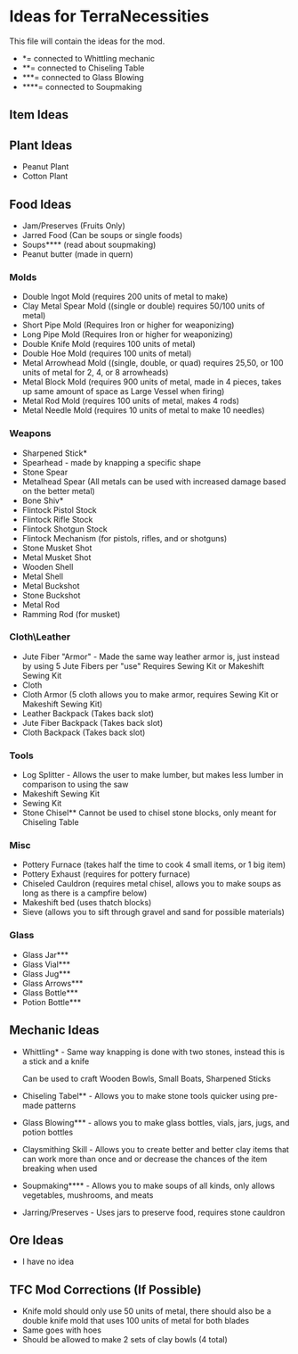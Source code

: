 # Ideas for TerraNecessities
This file will contain the ideas for the mod.

- *= connected to Whittling mechanic
- **= connected to Chiseling Table
- ***= connected to Glass Blowing
- ****= connected to Soupmaking

## Item Ideas
## Plant Ideas
- Peanut Plant
- Cotton Plant

## Food Ideas
- Jam/Preserves (Fruits Only)
- Jarred Food (Can be soups or single foods)
- Soups**** (read about soupmaking)
- Peanut butter (made in quern)

### Molds
- Double Ingot Mold (requires 200 units of metal to make)
- Clay Metal Spear Mold ((single or double) requires 50/100 units of metal)
- Short Pipe Mold (Requires Iron or higher for weaponizing)
- Long Pipe Mold (Requires Iron or higher for weaponizing)
- Double Knife Mold (requires 100 units of metal)
- Double Hoe Mold (requires 100 units of metal)
- Metal Arrowhead Mold ((single, double, or quad) requires 25,50, or 100 units of metal for 2, 4, or 8 arrowheads)
- Metal Block Mold (requires 900 units of metal, made in 4 pieces, takes up same amount of space as Large Vessel when firing)
- Metal Rod Mold (requires 100 units of metal, makes 4 rods)
- Metal Needle Mold (requires 10 units of metal to make 10 needles)
### Weapons
- Sharpened Stick*
- Spearhead -
  made by knapping a specific shape
- Stone Spear
- Metalhead Spear (All metals can be used with increased damage based on the better metal)
- Bone Shiv*
- Flintock Pistol Stock
- Flintock Rifle Stock
- Flintock Shotgun Stock
- Flintock Mechanism (for pistols, rifles, and or shotguns)
- Stone Musket Shot
- Metal Musket Shot
- Wooden Shell
- Metal Shell
- Metal Buckshot
- Stone Buckshot
- Metal Rod
- Ramming Rod (for musket)
### Cloth\Leather
- Jute Fiber "Armor" - 
  Made the same way leather armor is, just instead by using 5 Jute Fibers per "use"
  Requires Sewing Kit or Makeshift Sewing Kit
- Cloth
- Cloth Armor (5 cloth allows you to make armor, requires Sewing Kit or Makeshift Sewing Kit)
- Leather Backpack (Takes back slot)
- Jute Fiber Backpack (Takes back slot)
- Cloth Backpack (Takes back slot)
### Tools
- Log Splitter -
  Allows the user to make lumber, but makes less lumber in comparison to using the saw
- Makeshift Sewing Kit
- Sewing Kit
- Stone Chisel**
  Cannot be used to chisel stone blocks, only meant for Chiseling Table
### Misc
- Pottery Furnace (takes half the time to cook 4 small items, or 1 big item)
- Pottery Exhaust (requires for pottery furnace)
- Chiseled Cauldron (requires metal chisel, allows you to make soups as long as there is a campfire below)
- Makeshift bed (uses thatch blocks)
- Sieve (allows you to sift through gravel and sand for possible materials)
### Glass
- Glass Jar***
- Glass Vial***
- Glass Jug***
- Glass Arrows***
- Glass Bottle***
- Potion Bottle***

## Mechanic Ideas
- Whittling* -
  Same way knapping is done with two stones, instead this is a stick and a knife
  
  Can be used to craft Wooden Bowls, Small Boats, Sharpened Sticks
- Chiseling Tabel** - 
  Allows you to make stone tools quicker using pre-made patterns
- Glass Blowing*** -
  allows you to make glass bottles, vials, jars, jugs, and potion bottles
  
- Claysmithing Skill -
  Allows you to create better and better clay items that can work more than once and or decrease the chances of the item breaking when used
- Soupmaking**** -
  Allows you to make soups of all kinds, only allows vegetables, mushrooms, and meats
  
- Jarring/Preserves -
  Uses jars to preserve food, requires stone cauldron

## Ore Ideas
- I have no idea

## TFC Mod Corrections (If Possible)
- Knife mold should only use 50 units of metal, there should also be a double knife mold that uses 100 units of metal for both blades
- Same goes with hoes
- Should be allowed to make 2 sets of clay bowls (4 total)
